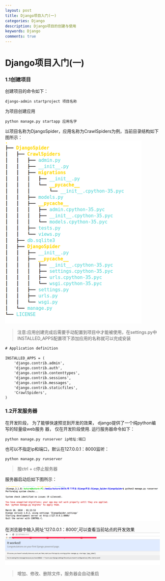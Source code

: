 ```yaml
---
layout: post
title: Django项目入门(一)
categories: Django
description: Django项目的创建与使用
keywords: Django
comments: true
---
```



# Django项目入门(一)

### 1.1创建项目

创建项目的命令如下：  

```
django-admin startproject 项目名称
```
为项目创建应用  

```
python manage.py startapp 应用名字
```
以项目名称为DjangoSpider，应用名称为CrawlSpiders为例，当前目录结构如下图所示：
![Django_Menu](/images/posts/Django/django-目录结构.png)
>注意:应用创建完成后需要手动配置到项目中才能被使用，在settings.py中INSTALLED_APPS配置项下添加应用的名称就可以完成安装

```
# Application definition

INSTALLED_APPS = (
    'django.contrib.admin',
    'django.contrib.auth',
    'django.contrib.contenttypes',
    'django.contrib.sessions',
    'django.contrib.messages',
    'django.contrib.staticfiles',
    'CrawlSpiders',
)
```

### 1.2开发服务器

在开发阶段， 为了能够快速预览到开发的效果， django提供了⼀个纯python编写的轻量级web服务
器， 仅在开发阶段使⽤. 运⾏服务器命令如下：  

```
python manage.py runserver ip地址:端口
```
也可以不指定ip和端口，默认在127.0.0.1：8000监听：  

```
python manage.py runserver
```
>按ctrl + c停止服务器

服务器启动后如下图所示：

![Django启动服务器](/images/posts/Django/django-启动服务器.png)

在浏览器中输入网址'127.0.0.1：8000',可以查看当前站点的开发效果
![Django浏览器查看效果](/images/posts/Django/django-浏览器查看效果.png)
>增加、修改、删除文件，服务器会自动重启
























